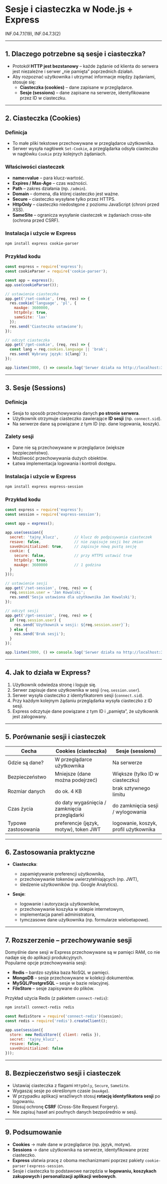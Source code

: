 # Sesje i ciasteczka w Node.js + Express  
INF.04.7.1(19), INF.04.7.3(2)

---

## 1. Dlaczego potrzebne są sesje i ciasteczka?
- Protokół **HTTP jest bezstanowy** – każde żądanie od klienta do serwera jest niezależne i serwer „nie pamięta” poprzednich działań.  
- Aby rozpoznać użytkownika i utrzymać informacje między żądaniami, stosuje się:
  - **Ciasteczka (cookies)** – dane zapisane w przeglądarce.  
  - **Sesje (sessions)** – dane zapisane na serwerze, identyfikowane przez ID w ciasteczku.  

---

## 2. Ciasteczka (Cookies)

### Definicja
- To małe pliki tekstowe przechowywane w przeglądarce użytkownika.  
- Serwer wysyła nagłówek `Set-Cookie`, a przeglądarka odsyła ciasteczko w nagłówku `Cookie` przy kolejnych żądaniach.  

### Właściwości ciasteczek
- **name=value** – para klucz-wartość.  
- **Expires / Max-Age** – czas ważności.  
- **Path** – zakres działania (np. `/admin`).  
- **Domain** – domena, dla której ciasteczko jest ważne.  
- **Secure** – ciasteczko wysyłane tylko przez HTTPS.  
- **HttpOnly** – ciasteczko niedostępne z poziomu JavaScript (chroni przed XSS).  
- **SameSite** – ogranicza wysyłanie ciasteczek w żądaniach cross-site (ochrona przed CSRF).  

### Instalacja i użycie w Express
```bash
npm install express cookie-parser
```

### Przykład kodu
```js
const express = require('express');
const cookieParser = require('cookie-parser');

const app = express();
app.use(cookieParser());

// ustawienie ciasteczka
app.get('/set-cookie', (req, res) => {
  res.cookie('language', 'pl', { 
    maxAge: 3600000, 
    httpOnly: true, 
    sameSite: 'lax'
  });
  res.send('Ciasteczko ustawione');
});

// odczyt ciasteczka
app.get('/get-cookie', (req, res) => {
  const lang = req.cookies.language || 'brak';
  res.send(`Wybrany język: ${lang}`);
});

app.listen(3000, () => console.log('Serwer działa na http://localhost:3000'));
```

---

## 3. Sesje (Sessions)

### Definicja
- Sesja to sposób przechowywania danych **po stronie serwera**.  
- Użytkownik otrzymuje ciasteczko zawierające **ID sesji** (np. `connect.sid`).  
- Na serwerze dane są powiązane z tym ID (np. dane logowania, koszyk).  

### Zalety sesji
- Dane nie są przechowywane w przeglądarce (większe bezpieczeństwo).  
- Możliwość przechowywania dużych obiektów.  
- Łatwa implementacja logowania i kontroli dostępu.  

### Instalacja i użycie w Express
```bash
npm install express express-session
```

### Przykład kodu
```js
const express = require('express');
const session = require('express-session');

const app = express();

app.use(session({
  secret: 'tajny_klucz',       // klucz do podpisywania ciasteczek
  resave: false,               // nie zapisuje sesji bez zmian
  saveUninitialized: true,     // zapisuje nową pustą sesję
  cookie: { 
    secure: false,             // przy HTTPS ustawić true
    httpOnly: true,
    maxAge: 3600000            // 1 godzina
  }
}));

// ustawienie sesji
app.get('/set-session', (req, res) => {
  req.session.user = 'Jan Kowalski';
  res.send('Sesja ustawiona dla użytkownika Jan Kowalski');
});

// odczyt sesji
app.get('/get-session', (req, res) => {
  if (req.session.user) {
    res.send(`Użytkownik w sesji: ${req.session.user}`);
  } else {
    res.send('Brak sesji');
  }
});

app.listen(3000, () => console.log('Serwer działa na http://localhost:3000'));
```

---

## 4. Jak to działa w Express?
1. Użytkownik odwiedza stronę i loguje się.  
2. Serwer zapisuje dane użytkownika w sesji (`req.session.user`).  
3. Serwer wysyła ciasteczko z identyfikatorem sesji (`connect.sid`).  
4. Przy każdym kolejnym żądaniu przeglądarka wysyła ciasteczko z ID sesji.  
5. Express odczytuje dane powiązane z tym ID i „pamięta”, że użytkownik jest zalogowany.  

---

## 5. Porównanie sesji i ciasteczek

| Cecha                  | Cookies (ciasteczka)                  | Sesje (sessions)                           |
|------------------------|----------------------------------------|--------------------------------------------|
| Gdzie są dane?         | W przeglądarce użytkownika             | Na serwerze                                |
| Bezpieczeństwo         | Mniejsze (dane można podejrzeć)        | Większe (tylko ID w ciasteczku)            |
| Rozmiar danych         | do ok. 4 KB                            | brak sztywnego limitu                      |
| Czas życia             | do daty wygaśnięcia / zamknięcia przeglądarki | do zamknięcia sesji / wylogowania   |
| Typowe zastosowania    | preferencje (język, motyw), token JWT  | logowanie, koszyk, profil użytkownika      |

---

## 6. Zastosowania praktyczne
- **Ciasteczka**:  
  - zapamiętywanie preferencji użytkownika,  
  - przechowywanie tokenów uwierzytelniających (np. JWT),  
  - śledzenie użytkowników (np. Google Analytics).  

- **Sesje**:  
  - logowanie i autoryzacja użytkowników,  
  - przechowywanie koszyka w sklepie internetowym,  
  - implementacja paneli administratora,  
  - tymczasowe dane użytkownika (np. formularze wieloetapowe).  

---

## 7. Rozszerzenie – przechowywanie sesji
Domyślnie dane sesji w Express przechowywane są w pamięci RAM, co nie nadaje się do aplikacji produkcyjnych.  
Popularne opcje przechowywania sesji:  
- **Redis** – bardzo szybka baza NoSQL w pamięci.  
- **MongoDB** – sesje przechowywane w kolekcji dokumentów.  
- **MySQL/PostgreSQL** – sesje w bazie relacyjnej.  
- **FileStore** – sesje zapisywane do plików.  

Przykład użycia Redis (z pakietem `connect-redis`):
```bash
npm install connect-redis redis
```

```js
const RedisStore = require('connect-redis')(session);
const redis = require('redis').createClient();

app.use(session({
  store: new RedisStore({ client: redis }),
  secret: 'tajny_klucz',
  resave: false,
  saveUninitialized: false
}));
```

---

## 8. Bezpieczeństwo sesji i ciasteczek
- Ustawiaj ciasteczka z flagami `HttpOnly`, `Secure`, `SameSite`.  
- Wygaszaj sesje po określonym czasie (`maxAge`).  
- W przypadku aplikacji wrażliwych stosuj **rotację identyfikatora sesji** po logowaniu.  
- Stosuj ochronę **CSRF** (Cross-Site Request Forgery).  
- Nie zapisuj haseł ani poufnych danych bezpośrednio w sesji.  

---

## 9. Podsumowanie
- **Cookies** → małe dane w przeglądarce (np. język, motyw).  
- **Sessions** → dane użytkownika na serwerze, identyfikowane przez ciasteczko.  
- **Express** ułatwia pracę z oboma mechanizmami poprzez pakiety `cookie-parser` i `express-session`.  
- Sesje i ciasteczka to podstawowe narzędzia w **logowaniu, koszykach zakupowych i personalizacji aplikacji webowych**.  
